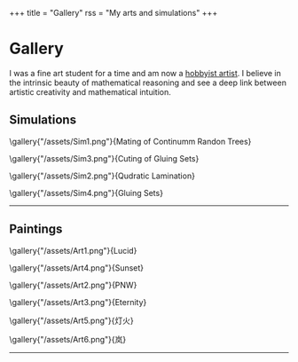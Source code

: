 +++
title = "Gallery"
rss = "My arts and simulations"
+++

# Gallery
I was a fine art student for a time and am now a [hobbyist artist](https://www.instagram.com/xeno___art/). I believe in the intrinsic beauty of mathematical reasoning and see a deep link between artistic creativity and mathematical intuition.

## Simulations

\gallery{"/assets/Sim1.png"}{Mating of Continumm Randon Trees}

\gallery{"/assets/Sim3.png"}{Cuting of Gluing Sets}

\gallery{"/assets/Sim2.png"}{Qudratic Lamination}

\gallery{"/assets/Sim4.png"}{Gluing Sets}

---

## Paintings

\gallery{"/assets/Art1.png"}{Lucid}

\gallery{"/assets/Art4.png"}{Sunset}

\gallery{"/assets/Art2.png"}{PNW}

\gallery{"/assets/Art3.png"}{Eternity}

\gallery{"/assets/Art5.png"}{灯火}

\gallery{"/assets/Art6.png"}{岚}

---